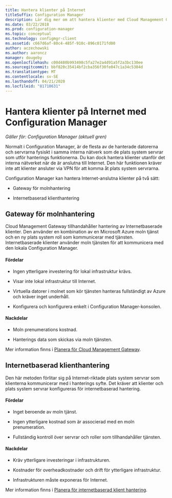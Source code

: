 ```yaml
---
title: Hantera klienter på Internet
titleSuffix: Configuration Manager
description: Lär dig mer om att hantera klienter med Cloud Management Gateway och Internetbaserad klient hantering i Configuration Manager.
ms.date: 03/22/2018
ms.prod: configuration-manager
ms.topic: conceptual
ms.technology: configmgr-client
ms.assetid: c667d6af-80c4-485f-910c-896c0171fd00
author: aczechowski
ms.author: aaroncz
manager: dougeby
ms.openlocfilehash: c00d480b993498c5fa27e2a4d91a5f2a3bc130ee
ms.sourcegitcommit: bbf820c35414bf2cba356f30fe047c1a34c5384d
ms.translationtype: MT
ms.contentlocale: sv-SE
ms.lasthandoff: 04/21/2020
ms.locfileid: "81710631"
---
```

# <a name="manage-clients-on-the-internet-with-configuration-manager"></a>Hantera klienter på Internet med Configuration Manager

*Gäller för: Configuration Manager (aktuell gren)*

Normalt i Configuration Manager, är de flesta av de hanterade datorerna och servrarna fysiskt i samma interna nätverk som de plats system servrar som utför hanterings funktionerna. Du kan dock hantera klienter utanför det interna nätverket när de är anslutna till Internet. Den här funktionen kräver inte att klienter ansluter via VPN för att komma åt plats system servrarna.

Configuration Manager kan hantera Internet-anslutna klienter på två sätt:

-   Gateway för molnhantering

-   Internetbaserad klienthantering


## <a name="cloud-management-gateway"></a>Gateway för molnhantering

Cloud Management Gateway tillhandahåller hantering av Internetbaserade klienter. Den använder en kombination av en Microsoft Azure moln tjänst och en ny plats system roll som kommunicerar med tjänsten. Internetbaserade klienter använder moln tjänsten för att kommunicera med den lokala Configuration Manager.

#### <a name="advantages"></a>Fördelar  

-   Ingen ytterligare investering för lokal infrastruktur krävs.  

-   Visar inte lokal infrastruktur till Internet.  

-   Virtuella datorer i molnet som kör tjänsten hanteras fullständigt av Azure och kräver inget underhåll.  

-   Konfigurera och konfigurera enkelt i Configuration Manager-konsolen.  

#### <a name="disadvantages"></a>Nackdelar  

-   Moln prenumerations kostnad.  

-   Hanterings data som skickas via moln tjänsten.  

Mer information finns i [Planera för Cloud Management Gateway](cmg/plan-cloud-management-gateway.md).  



## <a name="internet-based-client-management"></a>Internetbaserad klienthantering

Den här metoden förlitar sig på Internet-riktade plats system servrar som klienterna kommunicerar med i hanterings syfte. Det kräver att klienter och plats system servrar konfigureras för internetbaserad hantering.

#### <a name="advantages"></a>Fördelar  

-   Inget beroende av moln tjänst.  

-   Ingen ytterligare kostnad som är associerad med en moln prenumeration.  

-   Fullständig kontroll över servrar och roller som tillhandahåller tjänsten.  

#### <a name="disadvantages"></a>Nackdelar  

-   Kräv ytterligare investeringar i infrastrukturen.  

-   Kostnader för overheadkostnader och drift för ytterligare infrastruktur.  

-   Infrastrukturen måste exponeras för Internet.  

Mer information finns i [Planera för internetbaserad klient hantering](plan-internet-based-client-management.md).  
